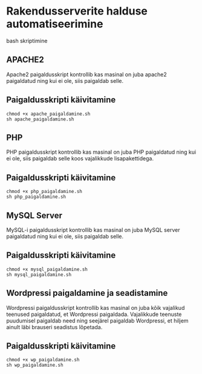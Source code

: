 # Rakendusserverite halduse automatiseerimine
bash skriptimine

## APACHE2
Apache2 paigaldusskript kontrollib kas masinal on juba apache2 paigaldatud ning kui ei ole, siis paigaldab selle.

## Paigaldusskripti käivitamine
````
chmod +x apache_paigaldamine.sh
sh apache_paigaldamine.sh
````
## PHP
PHP paigaldusskript kontrollib kas masinal on juba PHP paigaldatud ning kui ei ole, siis paigaldab selle koos vajalikkude lisapakettidega.

## Paigaldusskripti käivitamine
````
chmod +x php_paigaldamine.sh
sh php_paigaldamine.sh
````
## MySQL Server
MySQL-i paigaldusskript kontrollib kas masinal on juba MySQL server paigaldatud ning kui ei ole, siis paigaldab selle.

## Paigaldusskripti käivitamine
````
chmod +x mysql_paigaldamine.sh
sh mysql_paigaldamine.sh
````
## Wordpressi paigaldamine ja seadistamine
Wordpressi paigaldusskript kontrollib kas masinal on juba kõik vajalikud teenused paigaldatud, et Wordpressi paigaldada. Vajalikkude teenuste puudumisel paigaldab need ning seejärel paigaldab Wordpressi, et hiljem ainult läbi brauseri seadistus lõpetada.

## Paigaldusskripti käivitamine
````
chmod +x wp_paigaldamine.sh
sh wp_paigaldamine.sh
````
